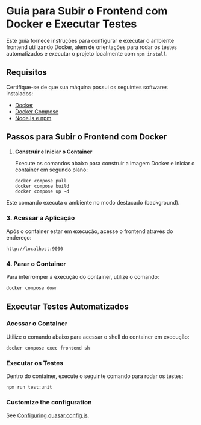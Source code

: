 # Guia para Subir o Frontend com Docker e Executar Testes

Este guia fornece instruções para configurar e executar o ambiente frontend utilizando Docker, além de orientações para rodar os testes automatizados e executar o projeto localmente com `npm install`.

## Requisitos

Certifique-se de que sua máquina possui os seguintes softwares instalados:

- [Docker](https://docs.docker.com/get-docker/)
- [Docker Compose](https://docs.docker.com/compose/install/)
- [Node.js e npm](https://docs.npmjs.com/downloading-and-installing-node-js-and-npm/)

## Passos para Subir o Frontend com Docker

1. **Construir e Iniciar o Container**

   Execute os comandos abaixo para construir a imagem Docker e iniciar o container em segundo plano:

   ```
   docker compose pull
   docker compose build
   docker compose up -d
   ```

Este comando executa o ambiente no modo destacado (background).

### 3. Acessar a Aplicação

Após o container estar em execução, acesse o frontend através do endereço:

```
http://localhost:9000
```

### 4. Parar o Container

Para interromper a execução do container, utilize o comando:

```
docker compose down
```

## Executar Testes Automatizados

### Acessar o Container

Utilize o comando abaixo para acessar o shell do container em execução:

```
docker compose exec frontend sh
```

### Executar os Testes

Dentro do container, execute o seguinte comando para rodar os testes:

```
npm run test:unit
```

### Customize the configuration

See [Configuring quasar.config.js](https://v2.quasar.dev/quasar-cli-vite/quasar-config-js).

